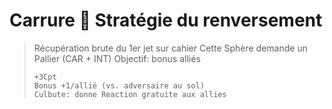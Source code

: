 # Carrure  Stratégie du renversement

> Récupération brute du 1er jet sur cahier Cette Sphère demande un Pallier \(CAR + INT\) Objectif: bonus alliés
>
> ```text
> +3Cpt
> Bonus +1/allié (vs. adversaire au sol)
> Culbute: donne Reaction gratuite aux allies
> ```


